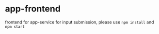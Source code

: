 # app-frontend
frontend for app-service for input submission, please use ```npm install``` and ```npm start```
